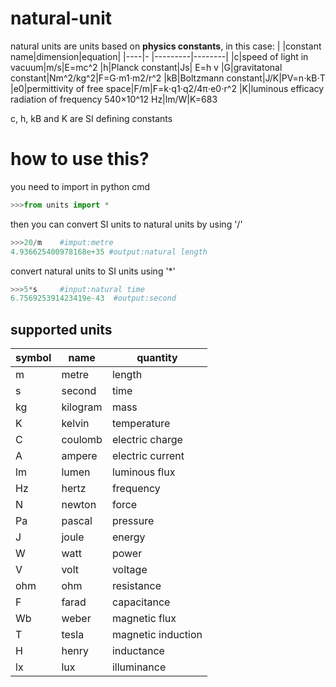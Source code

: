 # natural-unit
natural units are units based on **physics constants**, in this case:
| |constant name|dimension|equation|
|----|- |---------|--------|
|c|speed of light in vacuum|m/s|E=mc^2
|h|Planck constant|Js| E=h v
|G|gravitatonal constant|Nm^2/kg^2|F=G⋅m1⋅m2/r^2
|kB|Boltzmann constant|J/K|PV=n⋅kB⋅T
|e0|permittivity of free space|F/m|F=k⋅q1⋅q2/4π⋅e0⋅r^2
|K|luminous efficacy radiation of frequency 540×10^12 Hz|lm/W|K=683

c, h, kB and K are SI defining constants

# how to use this?
you need to import in python cmd
```python
>>>from units import *
```
then you can convert SI units to natural units by using '/'
```python
>>>20/m    #imput:metre
4.936625400978168e+35 #output:natural length
```
convert natural units to SI units using '*'
```python
>>>5*s     #input:natural time
6.756925391423419e-43  #output:second
```

## supported units
|symbol|name|quantity|
|-|-|-|
|m|metre|length
|s|second|time
|kg|kilogram|mass
|K|kelvin|temperature
|C|coulomb|electric charge
|A|ampere|electric current
|lm|lumen|luminous flux
|Hz|hertz|frequency
|N|newton|force
|Pa|pascal|pressure
|J|joule|energy
|W|watt|power
|V|volt|voltage
|ohm|ohm|resistance
|F|farad|capacitance
|Wb|weber|magnetic flux
|T|tesla|magnetic induction
|H|henry|inductance
|lx|lux|illuminance

